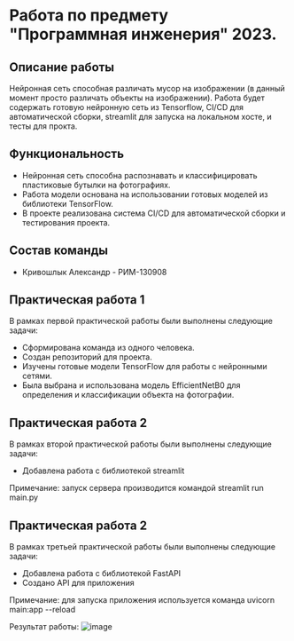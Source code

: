 # Работа по предмету "Программная инженерия" 2023.

## Описание работы

Нейронная сеть способная различать мусор на изображении (в данный момент просто различать объекты на изображении).
Работа будет содержать готовую нейронную сеть из Tensorflow, CI/CD для автоматической сборки, streamlit для запуска на локальном хосте, и тесты для прокта.

## Функциональность

- Нейронная сеть способна распознавать и классифицировать пластиковые бутылки на фотографиях.
- Работа модели основана на использовании готовых моделей из библиотеки TensorFlow.
- В проекте реализована система CI/CD для автоматической сборки и тестирования проекта.

## Состав команды
- Кривошлык Александр - РИМ-130908

## Практическая работа 1
В рамках первой практической работы были выполнены следующие задачи:
- Сформирована команда из одного человека.
- Создан репозиторий для проекта.
- Изучены готовые модели TensorFlow для работы с нейронными сетями.
- Была выбрана и использована модель EfficientNetB0 для определения и классификации объекта на фотографии.

## Практическая работа 2
В рамках второй практической работы были выполнены следующие задачи:
- Добавлена работа с библиотекой streamlit

Примечание: запуск сервера производится командой streamlit run main.py

## Практическая работа 2
В рамках третьей практической работы были выполнены следующие задачи:
- Добавлена работа с библиотекой FastAPI
- Создано API для приложения

Примечание: для запуска приложения используется команда uvicorn main:app --reload

Результат работы:
![image](https://github.com/dravonosec/software_engineering/assets/49843248/e79f86eb-b1b2-4d08-b413-eb60243d9eaf)


